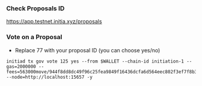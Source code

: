 ### Check Proposals ID
https://app.testnet.initia.xyz/proposals

### Vote on a Proposal
- Replace 77 with your proposal ID (you can choose yes/no)
```
initiad tx gov vote 125 yes --from $WALLET --chain-id initiation-1 --gas=2000000 --fees=563000move/944f8dd8dc49f96c25fea9849f16436dcfa6d564eec802f3ef7f8b3ea85368ff --node=http://localhost:15657 -y
```
